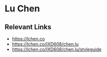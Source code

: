 # Lu Chen

## Relevant Links

- https://lchen.co
- https://lchen.co/IXD608/chen.lu
- https://lchen.co/IXD608/chen.lu/styleguide


